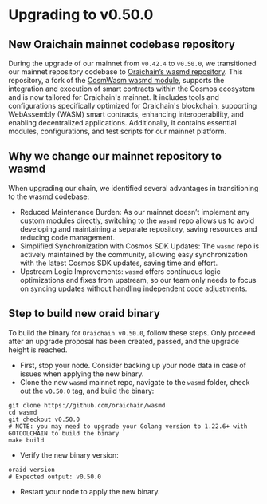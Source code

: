 # Upgrading to v0.50.0

## New Oraichain mainnet codebase repository
During the upgrade of our mainnet from `v0.42.4` to `v0.50.0`, we transitioned our mainnet repository codebase to [Oraichain’s wasmd repository](https://github.com/oraichain/wasmd). This repository, a fork of the [CosmWasm wasmd module](https://github.com/CosmWasm/wasmd), supports the integration and execution of smart contracts within the Cosmos ecosystem and is now tailored for Oraichain's mainnet. It includes tools and configurations specifically optimized for Oraichain's blockchain, supporting WebAssembly (WASM) smart contracts, enhancing interoperability, and enabling decentralized applications. Additionally, it contains essential modules, configurations, and test scripts for our mainnet platform.

## Why we change our mainnet repository to wasmd
When upgrading our chain, we identified several advantages in transitioning to the wasmd codebase:
- Reduced Maintenance Burden: As our mainnet doesn’t implement any custom modules directly, switching to the `wasmd` repo allows us to avoid developing and maintaining a separate repository, saving resources and reducing code management.
- Simplified Synchronization with Cosmos SDK Updates: The `wasmd` repo is actively maintained by the community, allowing easy synchronization with the latest Cosmos SDK updates, saving time and effort.
- Upstream Logic Improvements: `wasmd` offers continuous logic optimizations and fixes from upstream, so our team only needs to focus on syncing updates without handling independent code adjustments.

## Step to build new oraid binary
To build the binary for `Oraichain v0.50.0`, follow these steps. Only proceed after an upgrade proposal has been created, passed, and the upgrade height is reached.
- First, stop your node. Consider backing up your node data in case of issues when applying the new binary.
- Clone the new `wasmd` mainnet repo, navigate to the `wasmd` folder, check out the `v0.50.0` tag, and build the binary:
```shell
git clone https://github.com/oraichain/wasmd
cd wasmd
git checkout v0.50.0
# NOTE: you may need to upgrade your Golang version to 1.22.6+ with GOTOOLCHAIN to build the binary
make build
```
- Verify the new binary version:
```shell
oraid version
# Expected output: v0.50.0
```
- Restart your node to apply the new binary.